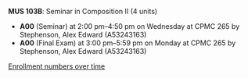 **MUS 103B**: Seminar in Composition II (4 units)

- **A00** (Seminar) at 2:00 pm–4:50 pm on Wednesday at CPMC 265 by Stephenson, Alex Edward (A53243163)
- **A00** (Final Exam) at 3:00 pm–5:59 pm on Monday at CPMC 265 by Stephenson, Alex Edward (A53243163)

[Enrollment numbers over time](./MUS103B.tsv)
